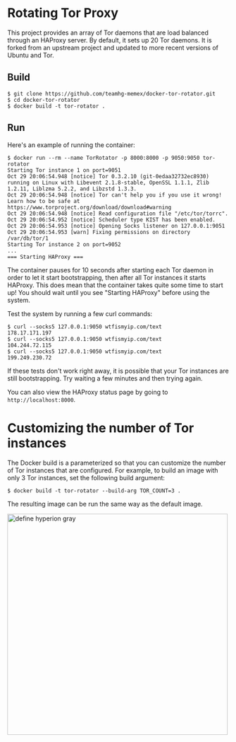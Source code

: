 # Rotating Tor Proxy

This project provides an array of Tor daemons that are load balanced
through an HAProxy server. By default, it sets up 20 Tor daemons. It
is forked from an upstream project and updated to more recent versions
of Ubuntu and Tor.

## Build

```
$ git clone https://github.com/teamhg-memex/docker-tor-rotator.git
$ cd docker-tor-rotator
$ docker build -t tor-rotator .
```

## Run

Here's an example of running the container:

```
$ docker run --rm --name TorRotator -p 8000:8000 -p 9050:9050 tor-rotator
Starting Tor instance 1 on port=9051
Oct 29 20:06:54.948 [notice] Tor 0.3.2.10 (git-0edaa32732ec8930) running on Linux with Libevent 2.1.8-stable, OpenSSL 1.1.1, Zlib 1.2.11, Liblzma 5.2.2, and Libzstd 1.3.3.
Oct 29 20:06:54.948 [notice] Tor can't help you if you use it wrong! Learn how to be safe at https://www.torproject.org/download/download#warning
Oct 29 20:06:54.948 [notice] Read configuration file "/etc/tor/torrc".
Oct 29 20:06:54.952 [notice] Scheduler type KIST has been enabled.
Oct 29 20:06:54.953 [notice] Opening Socks listener on 127.0.0.1:9051
Oct 29 20:06:54.953 [warn] Fixing permissions on directory /var/db/tor/1
Starting Tor instance 2 on port=9052
...
=== Starting HAProxy ===
```

The container pauses for 10 seconds after starting each Tor daemon in order to
let it start bootstrapping, then after all Tor instances it starts HAProxy. This
does mean that the container takes quite some time to start up! You should wait
until you see "Starting HAProxy" before using the system.

Test the system by running a few curl commands:

```
$ curl --socks5 127.0.0.1:9050 wtfismyip.com/text
178.17.171.197
$ curl --socks5 127.0.0.1:9050 wtfismyip.com/text
104.244.72.115
$ curl --socks5 127.0.0.1:9050 wtfismyip.com/text
199.249.230.72
```

If these tests don't work right away, it is possible that your Tor instances
are still bootstrapping. Try waiting a few minutes and then trying again.

You can also view the HAProxy status page by going to `http://localhost:8000`.

# Customizing the number of Tor instances

The Docker build is a parameterized so that you can customize the number of Tor
instances that are configured. For example, to build an image with only 3 Tor
instances, set the following build argument:

```
$ docker build -t tor-rotator --build-arg TOR_COUNT=3 .
```

The resulting image can be run the same way as the default image.

<a href="https://www.hyperiongray.com/?pk_campaign=github&pk_kwd=docker-tor-rotator"><img alt="define hyperion gray" width="500px" src="https://hyperiongray.s3.amazonaws.com/define-hg.svg"></a>
